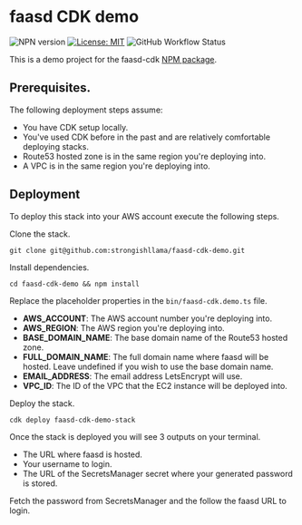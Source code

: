 # faasd CDK demo

![NPN version](https://img.shields.io/npm/v/@strongishllama/faasd-cdk-demo)
[![License: MIT](https://img.shields.io/badge/License-MIT-yellow.svg)](https://raw.githubusercontent.com/strongishllama/faasd-cdk-demo/main/LICENSE)
![GitHub Workflow Status](https://img.shields.io/github/workflow/status/strongishllama/faasd-cdk-demo/Release)

This is a demo project for the faasd-cdk [NPM package](https://www.npmjs.com/package/@strongishllama/faasd-cdk).

## Prerequisites.

The following deployment steps assume:
* You have CDK setup locally.
* You've used CDK before in the past and are relatively comfortable deploying stacks.
* Route53 hosted zone is in the same region you're deploying into.
* A VPC is in the same region you're deploying into.

## Deployment

To deploy this stack into your AWS account execute the following steps.

Clone the stack.
```
git clone git@github.com:strongishllama/faasd-cdk-demo.git
```

Install dependencies.
```
cd faasd-cdk-demo && npm install
```

Replace the placeholder properties in the ```bin/faasd-cdk.demo.ts``` file.
* **AWS_ACCOUNT**: The AWS account number you're deploying into.
* **AWS_REGION**: The AWS region you're deploying into.
* **BASE_DOMAIN_NAME**: The base domain name of the Route53 hosted zone.
* **FULL_DOMAIN_NAME**: The full domain name where faasd will be hosted. Leave undefined if you wish to use the base domain name.
* **EMAIL_ADDRESS**: The email address LetsEncrypt will use.
* **VPC_ID**: The ID of the VPC that the EC2 instance will be deployed into.

Deploy the stack.
```
cdk deploy faasd-cdk-demo-stack
```

Once the stack is deployed you will see 3 outputs on your terminal.
* The URL where faasd is hosted.
* Your username to login.
* The URL of the SecretsManager secret where your generated password is stored.

Fetch the password from SecretsManager and the follow the faasd URL to login.
